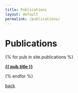 ```yaml
---
title: Publications
layout: default
permalink: /publications/
---
```

<h1>Publications</h1>
{% for pub in site.publications %}
  <p><strong> <a href="{{ pub.url }}" >{{ pub.title }} </a></strong></p>
  <!-- {{ pub.content | markdownify }} -->
{% endfor %}

[back](./)
